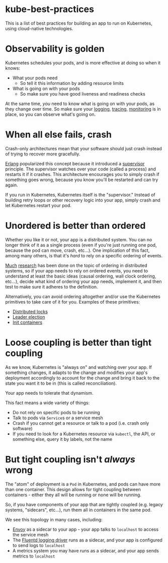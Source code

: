 # kube-best-practices

This is a list of best practices for building an app to run on Kubernetes, using cloud-native technologies.

# Observability is golden

Kubernetes schedules your pods, and is more effective at doing so when it knows:

- What your pods need
	- So tell it this information by adding resource limits
- What is going on with your pods
	- So make sure you have good liveness and readiness checks


At the same time, _you_ need to know what is going on with your pods, as they change over time. So make sure your [logging](https://www.fluentd.org/), [tracing](http://opentracing.io/), [monitoring](https://prometheus.io/) is in place, so you can observe what's going on.

# When all else fails, crash

Crash-only architectures mean that your software should just crash instead of trying to recover more gracefully.

[Erlang](https://en.wikipedia.org/wiki/Erlang_(programming_language)) popularized this concept because it introduced a [supervisor](http://erlang.org/doc/man/supervisor.html) principle. The supervisor watches over your code (called a process) and restarts it if it crashes. This architecture encourages you to simply crash if something goes wrong, because you know you'll be restarted and can try again.

If you run in Kubernetes, Kubernetes itself is the "supervisor." Instead of building retry loops or other recovery logic into your app, simply crash and let Kubernetes restart your pod.

# Unordered is better than ordered

Whether you like it or not, your app is a distributed system. You can no longer think of it as a single process (even if you're just running one pod, because the pod can move, crash, etc...). One implication of this fact, among many others, is that it's _hard_ to rely on a specific ordering of events.

[Much](https://amturing.acm.org/p558-lamport.pdf) [research](https://scholar.google.com/scholar?q=ordering+in+distributed+systems&hl=en&as_sdt=0&as_vis=1&oi=scholart&sa=X&ved=0ahUKEwjW0aXfjffXAhUE8IMKHVOnBgcQgQMIJzAA) has been done on the topic of ordering in distributed systems, so if your app needs to rely on ordered events, you need to understand at least the basic ideas (causal ordering, wall clock ordering, etc...), decide what kind of ordering your app needs, implement it, and then test to make sure it adheres to the definition.

Alternatively, you can avoid ordering altogether and/or use the Kubernetes primitives to take care of it for you. Examples of these primitives:

- [Distributed locks](https://github.com/pulcy/kube-lock)
- [Leader election](http://blog.kubernetes.io/2016/01/simple-leader-election-with-Kubernetes.html)
- [Init containers](https://kubernetes.io/docs/concepts/workloads/pods/init-containers/)

# Loose coupling is better than tight coupling

As we know, Kubernetes is "always on" and watching over your app. If something changes, it adapts to the change and modifies your app's deployment accordingly to account for the change and bring it back to the state you want it to be in (this is called reconciliation).

Your app needs to tolerate that dynamism.

This fact means a wide variety of things:

- Do not rely on specific pods to be running
- Talk to pods via `Service`s or a service mesh
- Crash if you cannot get a resource or talk to a pod (i.e. crash only software)
- If you need to look for a Kubernetes resource via `kubectl`, the API, or something else, query it by labels, not the name

# But tight coupling isn't _always_ wrong

The "atom" of deployment is a `Pod` in Kubernetes, and pods can have more than one container. This design allows for tight coupling between containers - either they all will be running or none will be running.

So, if you have components of your app that are tightly coupled (e.g. legacy systems, "sidecars", etc...), run them all in containers in the same pod.

We see this topology in many cases, including:

- [Envoy](https://www.envoyproxy.io/) as a sidecar to your app - your app talks to `localhost` to access the service mesh
- The [Fluentd logging driver](https://docs.docker.com/engine/admin/logging/fluentd/) runs as a sidecar, and your app is configured to send logs to `localhost`
- A metrics system you may have runs as a sidecar, and your app sends metrics to `localhost`




